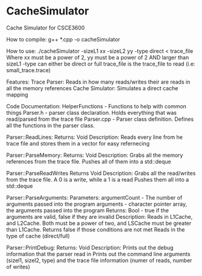 # CacheSimulator
Cache Simulator for CSCE3600

How to compile:
g++ *.cpp -o cacheSimulator

How to use:
./cacheSimulator -sizeL1 xx -sizeL2 yy -type direct < trace_file
 Where xx must be a power of 2, yy must be a power of 2 AND larger than sizeL1
-type can either be direct or full
trace_file is the trace_file to read (i.e: small_trace.trace)

Features:
Trace Parser:
Reads in how many reads/writes their are
reads in all the memory references
Cache Simulator:
Simulates a direct cache mapping

Code Documentation:
HelperFunctions - Functions to help with common things
Parser.h - parser class declaration.  Holds everything that was read/parsed from the trace file
Parser.cpp - Parser class definition. Defines all the functions in the parser class.


Parser::ReadLines:
Returns: Void
Description: Reads every line from he trace file and stores them in a vector for easy refernecing

Parser::ParseMemory:
Returns: Void
Description: Grabs all the memory references from the trace file.  Pushes all of them into a std::deque<string>

Parser::ParseReadWrites
Returns Void
Description: Grabs all the read/writes from the trace file. A 0 is a write, while a 1 is a read
Pushes them all into a std::deque<int>

Parser::ParseArguments:
Parameters: argumentCount - The number of arguments passed into the program
	    arguments - character pointer array, the arguments passed into the program
Returns: Bool - true if the arguments are valid, false if they are invalid
Description: Reads in L1Cache, and L2Cache.  Both must be a power of two, and LSCache must be greater than L1Cache.
Returns false if those conditions are not met
Reads in the type of cache (direct/full)


Parser::PrintDebug:
Returns: Void
Description: Prints out the debug information that the parser read in
Prints out the command line arguments (sizel1, sizel2, type) and the trace file information (numer of reads, number of writes)

